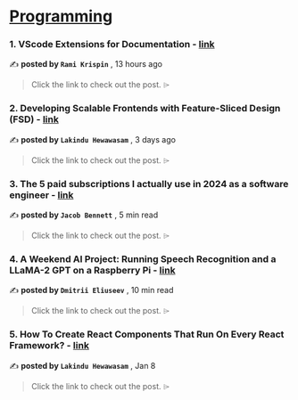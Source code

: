 
<h1><a href=https://medium.com/tag/programming/recommended target="_blank" rel="noopener noreferrer">Programming</a></h1>
<h3>1. VScode Extensions for Documentation - <a href=https://medium.com/@rami.krispin/vscode-extensions-for-documentation-5eec3f9c9e58?source=tag_recommended_feed---------0-84----------programming----------0ee9b174_553a_4305_ab9d_6188b35cd1db------- target="_blank" rel="noopener noreferrer">link</a></h3>

✍️ **posted by `Rami Krispin`** <date> , 13 hours ago</date>

<blockquote>Click the link to check out the post. ⌲</blockquote>

<h3>2. Developing Scalable Frontends with Feature-Sliced Design (FSD) - <a href=https://medium.com/bitsrc/developing-frontends-with-feature-sliced-design-a2e5aa33d02c?source=tag_recommended_feed---------1-107----------programming----------0ee9b174_553a_4305_ab9d_6188b35cd1db------- target="_blank" rel="noopener noreferrer">link</a></h3>

✍️ **posted by `Lakindu Hewawasam`** <date> , 3 days ago</date>

<blockquote>Click the link to check out the post. ⌲</blockquote>

<h3>3. The 5 paid subscriptions I actually use in 2024 as a software engineer - <a href=https://medium.com/gitconnected/the-5-paid-subscriptions-i-actually-use-in-2024-as-a-software-engineer-edd9949df58b?source=tag_recommended_feed---------2-85----------programming----------0ee9b174_553a_4305_ab9d_6188b35cd1db------- target="_blank" rel="noopener noreferrer">link</a></h3>

✍️ **posted by `Jacob Bennett`** <date> , 5 min read</date>

<blockquote>Click the link to check out the post. ⌲</blockquote>

<h3>4. A Weekend AI Project: Running Speech Recognition and a LLaMA-2 GPT on a Raspberry Pi - <a href=https://medium.com/towards-data-science/a-weekend-ai-project-running-speech-recognition-and-a-llama-2-gpt-on-a-raspberry-pi-5298d6edf812?source=tag_recommended_feed---------3-84----------programming----------0ee9b174_553a_4305_ab9d_6188b35cd1db------- target="_blank" rel="noopener noreferrer">link</a></h3>

✍️ **posted by `Dmitrii Eliuseev`** <date> , 10 min read</date>

<blockquote>Click the link to check out the post. ⌲</blockquote>

<h3>5. How To Create React Components That Run On Every React Framework? - <a href=https://medium.com/bitsrc/create-react-components-in-nextjs-bea5ce6d7171?source=tag_recommended_feed---------4-107----------programming----------0ee9b174_553a_4305_ab9d_6188b35cd1db------- target="_blank" rel="noopener noreferrer">link</a></h3>

✍️ **posted by `Lakindu Hewawasam`** <date> , Jan 8</date>

<blockquote>Click the link to check out the post. ⌲</blockquote>


